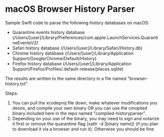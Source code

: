 # macOS Browser History Parser

Sample Swift code to parse the following history databases on macOS:

- Quarantine events history database (/Users/[user]/Library/Preferences/com.apple.LaunchServices.QuarantineEventsV2)
- Safari history database (/Users/[user]/Library/Safari/History.db)
- Chrome history database (/Users/[user]/Library/Application Support/Google/Chrome/Default/History)
- Firefox history database (/Users/[user]/Library/Application Support/Firefox/Profiles/<random>.default-release/places.sqlite)

The results are written to the same directory in a file named "browser-history.txt".

Steps:
1. You can pull the xcodeproj file down, make whatever modifications you desire, and compile your own binary OR you can use the cmopiled binary included here in the repo named "compiled-historyparser".
2. Depending on your use of the binary, you may need to sign and notarize it first or remove the quarantine flag (xattr -d [binary name]) (if you plan to download it via a browser and run it). Otherwise you should be fine
